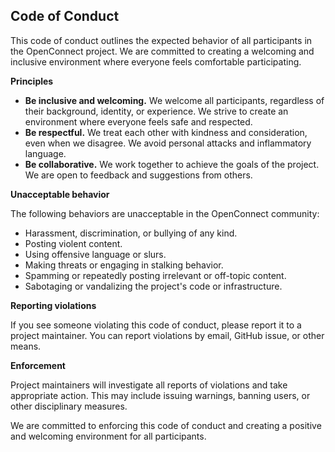 ## Code of Conduct

This code of conduct outlines the expected behavior of all participants in the OpenConnect project. We are committed to creating a welcoming and inclusive environment where everyone feels comfortable participating.

**Principles**

- **Be inclusive and welcoming.** We welcome all participants, regardless of their background, identity, or experience. We strive to create an environment where everyone feels safe and respected.
- **Be respectful.** We treat each other with kindness and consideration, even when we disagree. We avoid personal attacks and inflammatory language.
- **Be collaborative.** We work together to achieve the goals of the project. We are open to feedback and suggestions from others.

**Unacceptable behavior**

The following behaviors are unacceptable in the OpenConnect community:

- Harassment, discrimination, or bullying of any kind.
- Posting violent content.
- Using offensive language or slurs.
- Making threats or engaging in stalking behavior.
- Spamming or repeatedly posting irrelevant or off-topic content.
- Sabotaging or vandalizing the project's code or infrastructure.

**Reporting violations**

If you see someone violating this code of conduct, please report it to a project maintainer. You can report violations by email, GitHub issue, or other means.

**Enforcement**

Project maintainers will investigate all reports of violations and take appropriate action. This may include issuing warnings, banning users, or other disciplinary measures.

We are committed to enforcing this code of conduct and creating a positive and welcoming environment for all participants.
